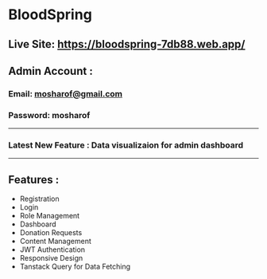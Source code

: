 # BloodSpring


## Live Site: <https://bloodspring-7db88.web.app/>

## Admin Account :
### Email: mosharof@gmail.com
### Password: mosharof

---

### Latest New Feature : Data visualizaion for admin dashboard

---

## Features :

- Registration
- Login
- Role Management
- Dashboard
- Donation Requests
- Content Management
- JWT Authentication
- Responsive Design
- Tanstack Query for Data Fetching
